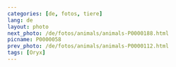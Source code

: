 ```yaml
---
categories: [de, fotos, tiere]
lang: de
layout: photo
next_photo: /de/fotos/animals/animals-P0000188.html
picname: P0000058
prev_photo: /de/fotos/animals/animals-P0000112.html
tags: [Oryx]
---
```

